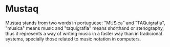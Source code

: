 # Mustaq
Mustaq stands from two words in portuguese: "MUSica" and "TAQuigrafia", "musica" means music and "taquigrafia" means shorthand or stenography, thus it represents a way of writing music in a faster way than in tradicional systems, specially those related to music notation in computers.
